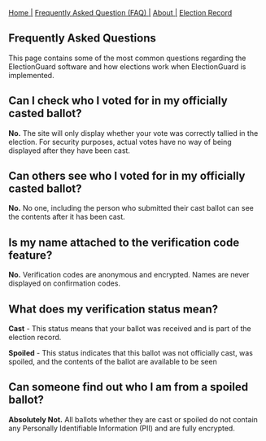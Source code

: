 <div class="topnav">
    <a class="active" href="https://carosso84449.github.io/IMT599/">Home |</a>
    <a href="#FAQ">Frequently Asked Question (FAQ) |</a>
    <a href="#about">About |</a>
    <a href="#electionrecord">Election Record</a>
  </div>


## Frequently Asked Questions

This page contains some of the most common questions regarding the ElectionGuard software and how elections work when ElectionGuard is implemented.

## Can I check who I voted for in my officially casted ballot?

<b>No.</b> The site will only display whether your vote was correctly tallied in the election. For security purposes, actual votes have no way of being displayed after they have been cast.

## Can others see who I voted for in my officially casted ballot?

<b>No.</b> No one, including the person who submitted their cast ballot can see the contents after it has been cast.

## Is my name attached to the verification code feature?

<b>No.</b> Verification codes are anonymous and encrypted. Names are never displayed on confirmation codes.

## What does my verification status mean?

<b>Cast</b> - This status means that your ballot was received and is part of the election record.

<b>Spoiled</b> - This status indicates that this ballot was not officially cast, was spoiled, and the contents of the ballot are available to be seen

## Can someone find out who I am from a spoiled ballot?

<b>Absolutely Not.</b> All ballots whether they are cast or spoiled do not contain any Personally Identifiable Information (PII) and are fully encrypted.
